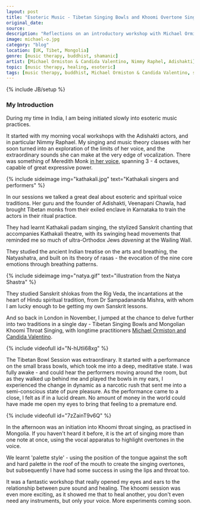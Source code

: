 ```yaml
---
layout: post
title: "Esoteric Music - Tibetan Singing Bowls and Khoomi Overtone Singing"
original_date: 
source: 
description: "Reflections on an introductory workshop with Michael Ormiston & Candida Valentino"
image: michael-o.jpg
category: "blog"
location: [UK, Tibet, Mongolia]
genre: [music therapy, buddhist, shamanic]
artist: [Michael Ormiston & Candida Valentino, Nimmy Raphel, Adishakti]
topic: [music therapy, healing, esoteric]
tags: [music therapy, buddhist, Michael Ormiston & Candida Valentino, sanskrit, Tibet, UK, Mongolia, Nimmy Raphel, Adishakti, buddhist, shamanic, healing, esoteric]
---
```

{% include JB/setup %}

<h3>My Introduction</h3>

During my time in India, I am being initiated slowly into esoteric music practices.

It started with my morning vocal workshops with the Adishakti actors, and in particular Nimmy Raphael. My singing and music theory classes with her soon turned into an exploration of the limits of her voice, and the extraordinary sounds she can make at the very edge of vocalization. There was something of Meredith Monk <a href="http://adishaktitheatrearts.com/people-behind/nimmy-raphael/">in her voice</a>, spanning 3 - 4 octaves, capable of great expressive power.

{% include sideimage img="kathakali.jpg" text="Kathakali singers and performers" %}

In our sessions we talked a great deal about esoteric and spiritual voice traditions. Her guru and the founder of Adishakti, Veenapani Chawla, had brought Tibetan monks from their exiled enclave in Karnataka to train the actors in their ritual practice. 

They had learnt Kathakali padam singing, the stylized Sanskrit chanting that accompanies Kathakali theatre, with its swinging head movements that reminded me so much of ultra-Orthodox Jews <em>davening</em> at the Wailing Wall. 

They studied the ancient Indian treatise on the arts and breathing, the Natyashatra, and built on its theory of rasas - the evocation of the nine core emotions through breathing patterns.

{% include sideimage img="natya.gif" text="illustration from the Natya Shastra" %}

They studied Sanskrit shlokas from the Rig Veda, the incantations at the heart of Hindu spiritual tradition, from Dr Sampadananda Mishra, with whom I am lucky enough to be getting my own Sanskrit lessons.

And so back in London in November, I jumped at the chance to delve further into two traditions in a single day - Tibetan Singing Bowls and Mongolian Khoomi Throat Singing, with longtime practitioners <a href="http://www.soundtransformations.co.uk/">Michael Ormiston and Candida Valentino</a>.  
  
{% include videofull id="N-hUtli68xg" %}
  
The Tibetan Bowl Session was extraordinary. It started with a performance on the small brass bowls, which took me into a deep, meditative state. I was fully awake - and could hear the performers moving around the room, but as they walked up behind me and played the bowls in my ears, I experienced the change in dynamic as a narcotic rush that sent me into a semi-conscious state of pure pleasure. As the performance came to a close, I felt as if in a lucid dream. No amount of money in the world could have made me open my eyes to bring that feeling to a premature end.  

{% include videofull id="7zZainT9v6Q" %}
  
In the afternoon was an initiation into Khoomi throat singing, as practised in Mongolia. If you haven't heard it before, it is the art of singing more than one note at once, using the vocal apparatus to highlight overtones in the voice.

We learnt 'palette style' - using the position of the tongue against the soft and hard palette in the roof of the mouth to create the singing overtones, but subsequently I have had some success in using the lips and throat too.

It was a fantastic workshop that really opened my eyes and ears to the relationship between pure sound and healing. The khoomi session was even more exciting, as it showed me that to heal another, you don't even need any instruments, but only your voice. More experiments coming soon. 










